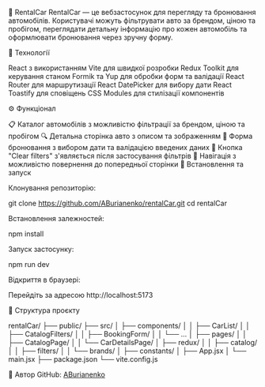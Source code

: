 🚗 RentalCar
RentalCar — це вебзастосунок для перегляду та бронювання автомобілів. Користувачі можуть фільтрувати авто за брендом, ціною та пробігом, переглядати детальну інформацію про кожен автомобіль та оформлювати бронювання через зручну форму.

🔧 Технології

React з використанням Vite для швидкої розробки
Redux Toolkit для керування станом
Formik та Yup для обробки форм та валідації
React Router для маршрутизації
React DatePicker для вибору дати
React Toastify для сповіщень
CSS Modules для стилізації компонентів

⚙️ Функціонал

📋 Каталог автомобілів з можливістю фільтрації за брендом, ціною та пробігом
🔍 Детальна сторінка авто з описом та зображенням
📅 Форма бронювання з вибором дати та валідацією введених даних
🔄 Кнопка "Clear filters" з'являється після застосування фільтрів
🔗 Навігація з можливістю повернення до попередньої сторінки
🚀 Встановлення та запуск

Клонування репозиторію:

git clone https://github.com/ABurianenko/rentalCar.git
cd rentalCar

Встановлення залежностей:

npm install

Запуск застосунку:

npm run dev

Відкриття в браузері:

Перейдіть за адресою http://localhost:5173

📁 Структура проєкту

rentalCar/
├── public/
├── src/
│ ├── components/
│ │ ├── CarList/
│ │ ├── CatalogFilters/
│ │ ├── BookingForm/
│ │ └── ...
│ ├── pages/
│ │ ├── CatalogPage/
│ │ └── CarDetailsPage/
│ ├── redux/
│ │ ├── catalog/
│ │ ├── filters/
│ │ └── brands/
│ ├── constants/
│ ├── App.jsx
│ └── main.jsx
├── package.json
└── vite.config.js

👤 Автор
GitHub: [ABurianenko](https://github.com/ABurianenko)
